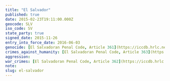 ```yaml
---
title: "El Salvador"
published: true
date: 2015-02-23T19:11:00.000Z
geocode: SLV
iso_code: SV
state_party: true
signed_date: 2015-11-26
entry_into_force_date: 2016-06-03
genocide: [El Salvadoran Penal Code, Article 361](https://iccdb.hrlc.net/data/doc/577/)
crimes_against_humanity: [El Salvadoran Penal Code, Article 363](https://iccdb.hrlc.net/data/doc/577/)
aggression:
war_crimes: [El Salvadoran Penal Code, Article 362](https://iccdb.hrlc.net/data/doc/577/)
note:
slug: el-salvador
---
```

